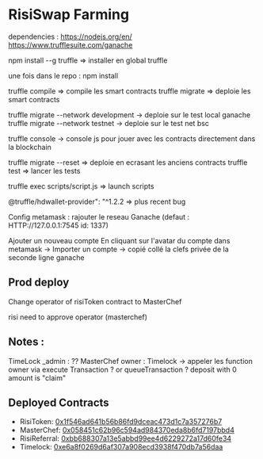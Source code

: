 # RisiSwap Farming

dependencies :
https://nodejs.org/en/
https://www.trufflesuite.com/ganache

npm install --g truffle => installer en global truffle

une fois dans le repo : 
npm install

truffle compile => compile les smart contracts
truffle migrate => deploie les smart contracts

truffle migrate --network development -> deploie sur le test local ganache
truffle migrate --network testnet -> deploie sur le test net bsc

truffle console -> console js pour jouer avec les contracts directement dans la blockchain

truffle migrate --reset => deploie en ecrasant les anciens contracts 
truffle test => lancer les tests

truffle exec scripts/script.js => launch scripts

@truffle/hdwallet-provider": "^1.2.2 => plus recent bug


Config metamask : 
rajouter le reseau Ganache (defaut : HTTP://127.0.0.1:7545  id: 1337)

Ajouter un nouveau compte
En cliquant sur l'avatar du compte dans metamask -> Importer un compte -> copié collé la clefs privée de la seconde ligne ganache

## Prod deploy

Change operator of risiToken contract to MasterChef

risi need to approve operator (masterchef)


## Notes :

TimeLock _admin : ??
MasterChef owner : Timelock -> appeler les function owner via execute Transaction ? or queueTransaction ?  deposit with 0 amount is "claim"



## Deployed Contracts

- RisiToken: [0x1f546ad641b56b86fd9dceac473d1c7a357276b7](https://bscscan.com/address/0x1f546ad641b56b86fd9dceac473d1c7a357276b7)
- MasterChef: [0x058451c62b96c594ad984370eda8b6fd7197bbd4](https://bscscan.com/address/0x058451c62b96c594ad984370eda8b6fd7197bbd4)
- RisiReferral: [0xbb688307a13e5abbd99ee4d6229272a17d60fe34](https://bscscan.com/address/0xbb688307a13e5abbd99ee4d6229272a17d60fe34)
- Timelock: [0xe6a8f0269d6af307a908ecd3938f470db7a56daa](https://bscscan.com/address/0xe6a8f0269d6af307a908ecd3938f470db7a56daa)
